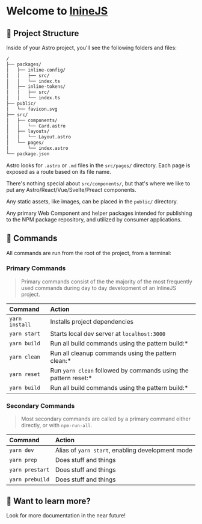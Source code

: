 # Welcome to [InineJS](https://github.com/inlinejs/inline)

## 🚀 Project Structure

Inside of your Astro project, you'll see the following folders and files:

```txt
/
├── packages/
│   ├── inline-config/
│   │   ├── src/
│   │   └── index.ts
│   ├── inline-tokens/
│   │   ├── src/
│   │   └── index.ts
├── public/
│   └── favicon.svg
├── src/
│   ├── components/
│   │   └── Card.astro
│   ├── layouts/
│   │   └── Layout.astro
│   └── pages/
│       └── index.astro
└── package.json
```

Astro looks for `.astro` or `.md` files in the `src/pages/` directory. Each page is exposed as a route based on its file name.

There's nothing special about `src/components/`, but that's where we like to put any Astro/React/Vue/Svelte/Preact components.

Any static assets, like images, can be placed in the `public/` directory.

Any primary Web Component and helper packages intended for publishing to the NPM package repository, and utilized by consumer applications.

## 🧞 Commands

All commands are run from the root of the project, from a terminal:

### Primary Commands

> Primary commands consist of the the majority of the most frequently used commands
> during day to day development of an InlineJS project.

| Command                | Action                                                             |
| :--------------------- | :----------------------------------------------------------------- |
| `yarn install`         | Installs project dependencies                                      |
| `yarn start`           | Starts local dev server at `localhost:3000`                        |
| `yarn build`           | Run all build commands using the pattern build:*                   |
| `yarn clean`           | Run all cleanup commands using the pattern clean:*                 |
| `yarn reset`           | Run `yarn clean` followed by  commands using the pattern reset:*   |
| `yarn build`           | Run all build commands using the pattern build:*                   |

### Secondary Commands

> Most secondary commands are called by a primary command either directly, or with `npm-run-all`.

| Command                | Action                                             |
| :--------------------- | :------------------------------------------------- |
| `yarn dev`             | Alias of `yarn start`, enabling development mode   |
| `yarn prep`            | Does stuff and things                              |
| `yarn prestart`        | Does stuff and things                              |
| `yarn prebuild`        | Does stuff and things                              |

## 👀 Want to learn more?

Look for more documentation in the near future!
